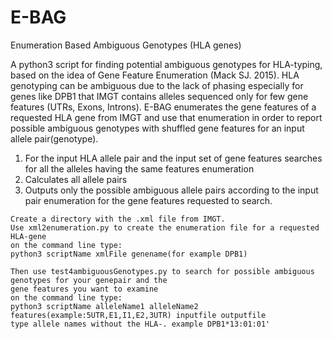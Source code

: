 # E-BAG
Enumeration Based Ambiguous Genotypes (HLA genes)

A python3 script for finding potential ambiguous genotypes for HLA-typing, based on the idea of Gene Feature Enumeration (Mack SJ. 2015). HLA genotyping can be ambiguous due to the lack of phasing especially for genes like DPB1 that IMGT contains alleles sequenced only for few gene features (UTRs, Exons, Introns).  E-BAG enumerates the gene features of a requested HLA gene from IMGT and use that enumeration in order to report possible ambiguous genotypes with shuffled gene features for an input allele pair(genotype).

1) For the input HLA allele pair and the input set of gene features searches for all the alleles having the same features   enumeration
2) Calculates all allele pairs
3) Outputs only the possible ambiguous allele pairs according to the input pair enumeration for the gene features requested to
   search.
~~~~~~~~~~~~~~~~~~~~~~~~~~~~~~~~~~~~~~~~~~~~~~~~~~~~~~~~~~~~~~~~~~~~~~~~~~~~~~~~~~~~~~~~~~~~~~~~~~~~~~~~~~~~~~~~~~~~~~~~~~~~~~~~
Create a directory with the .xml file from IMGT. 
Use xml2enumeration.py to create the enumeration file for a requested HLA-gene
on the command line type:
python3 scriptName xmlFile genename(for example DPB1)

Then use test4ambiguousGenotypes.py to search for possible ambiguous genotypes for your genepair and the 
gene features you want to examine
on the command line type:
python3 scriptName alleleName1 alleleName2 features(example:5UTR,E1,I1,E2,3UTR) inputfile outputfile
type allele names without the HLA-. example DPB1*13:01:01'
